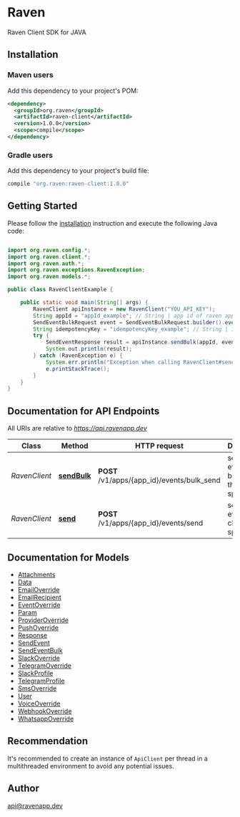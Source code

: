 # Raven

Raven Client SDK for JAVA

## Installation

[//]: # (To install the API client library to your local Maven repository, simply execute:)

[//]: # ()
[//]: # (```shell)

[//]: # (mvn clean install)

[//]: # (```)

[//]: # ()
[//]: # (To deploy it to a remote Maven repository instead, configure the settings of the repository and execute:)

[//]: # ()
[//]: # (```shell)

[//]: # (mvn clean deploy)

[//]: # (```)

[//]: # ()
[//]: # (Refer to the [OSSRH Guide]&#40;http://central.sonatype.org/pages/ossrh-guide.html&#41; for more information.)

### Maven users

Add this dependency to your project's POM:

```xml
<dependency>
  <groupId>org.raven</groupId>
  <artifactId>raven-client</artifactId>
  <version>1.0.0</version>
  <scope>compile</scope>
</dependency>
```

### Gradle users

Add this dependency to your project's build file:

```groovy
compile "org.raven:raven-client:1.0.0"
```

[//]: # (### Others)

[//]: # ()
[//]: # (At first generate the JAR by executing:)

[//]: # ()
[//]: # (```shell)

[//]: # (mvn clean package)

[//]: # (```)

[//]: # ()
[//]: # (Then manually install the following JARs:)

[//]: # ()
[//]: # (* `target/raven-client-1.0.0.jar`)

[//]: # (* `target/lib/*.jar`)

## Getting Started

Please follow the [installation](#installation) instruction and execute the following Java code:

```java

import org.raven.config.*;
import org.raven.client.*;
import org.raven.auth.*;
import org.raven.exceptions.RavenException;
import org.raven.models.*;

public class RavenClientExample {

    public static void main(String[] args) {
        RavenClient apiInstance = new RavenClient("YOU_API_KEY");
        String appId = "appId_example"; // String | app id of raven app
        SendEventBulkRequest event = SendEventBulkRequest.builder().event("test").batch(/*BATCH ARRAY*/).build(); // SendEventBulk | the body for the event that has to be triggered
        String idempotencyKey = "idempotencyKey_example"; // String | idempotency key of api
        try {
            SendEventResponse result = apiInstance.sendBulk(appId, event, idempotencyKey);
            System.out.println(result);
        } catch (RavenException e) {
            System.err.println("Exception when calling RavenClient#sendBulk");
            e.printStackTrace();
        }
    }
}

```

## Documentation for API Endpoints

All URIs are relative to *https://api.ravenapp.dev*

| Class         | Method                                       | HTTP request                                | Description                                          |
|---------------|----------------------------------------------|---------------------------------------------|------------------------------------------------------|
| *RavenClient* | [**sendBulk**](docs/RavenClient.md#sendBulk) | **POST** /v1/apps/{app_id}/events/bulk_send | sends the event in bulk to all the clients specified |
| *RavenClient* | [**send**](docs/RavenClient.md#send)         | **POST** /v1/apps/{app_id}/events/send      | sends the event to the client specified              |

## Documentation for Models

 - [Attachments](docs/Attachments.md)
 - [Data](docs/Data.md)
 - [EmailOverride](docs/EmailOverride.md)
 - [EmailRecipient](docs/EmailRecipient.md)
 - [EventOverride](docs/EventOverride.md)
 - [Param](docs/Param.md)
 - [ProviderOverride](docs/ProviderOverride.md)
 - [PushOverride](docs/PushOverride.md)
 - [Response](docs/SendEventResponse.md)
 - [SendEvent](docs/SendEventRequest.md)
 - [SendEventBulk](docs/SendEventBulkRequest.md)
 - [SlackOverride](docs/SlackOverride.md)
 - [TelegramOverride](docs/TelegramOverride.md)
 - [SlackProfile](docs/SlackProfile.md)
 - [TelegramProfile](docs/TelegramProfile.md)
 - [SmsOverride](docs/SmsOverride.md)
 - [User](docs/User.md)
 - [VoiceOverride](docs/VoiceOverride.md)
 - [WebhookOverride](docs/WebhookOverride.md)
 - [WhatsappOverride](docs/WhatsappOverride.md)


[//]: # (## Documentation for Authorization)

[//]: # ()
[//]: # (Authentication schemes defined for the API:)

[//]: # (### ApiKeyAuth)

[//]: # ()
[//]: # (- **Type**: API key)

[//]: # (- **API key parameter name**: Authorization)

[//]: # (- **Location**: HTTP header)


## Recommendation

It's recommended to create an instance of `ApiClient` per thread in a multithreaded environment to avoid any potential issues.

## Author

api@ravenapp.dev

